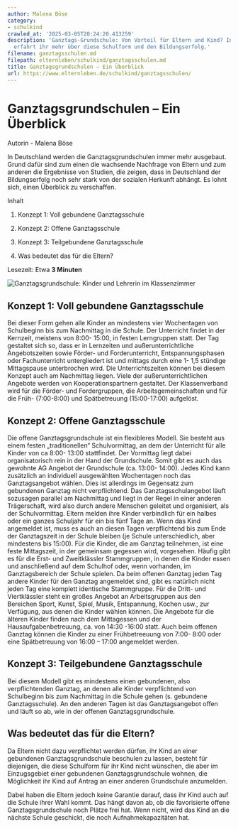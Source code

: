 ```yaml
---
author: Malena Böse
category:
- schulkind
crawled_at: '2025-03-05T20:24:20.413259'
description: 'Ganztags-Grundschule: Von Vorteil für Eltern und Kind? In unserem Überblick
  erfahrt ihr mehr über diese Schulform und den Bildungserfolg.'
filename: ganztagsschulen.md
filepath: elternleben/schulkind/ganztagsschulen.md
title: Ganztagsgrundschulen – Ein Überblick
url: https://www.elternleben.de/schulkind/ganztagsschulen/
---
```


#  Ganztagsgrundschulen – Ein Überblick

Autorin - Malena Böse

In Deutschland werden die Ganztagsgrundschulen immer mehr ausgebaut. Grund
dafür sind zum einen die wachsende Nachfrage von Eltern und zum anderen die
Ergebnisse von Studien, die zeigen, dass in Deutschland der Bildungserfolg
noch sehr stark von der sozialen Herkunft abhängt. Es lohnt sich, einen
Überblick zu verschaffen.

Inhalt

1. Konzept 1: Voll gebundene Ganztagsschule

2. Konzept 2: Offene Ganztagsschule

3. Konzept 3: Teilgebundene Ganztagsschule

4. Was bedeutet das für die Eltern?

Lesezeit: Etwa **3 Minuten**

![Ganztagsgrundschule: Kinder und Lehrerin im
Klassenzimmer](/fileadmin/_processed_/0/6/csm_Artikel_Ganztagsgrundschule_Ein_U__berblick_d2a8b01f1c.jpg)

##  Konzept 1: Voll gebundene Ganztagsschule

Bei dieser Form gehen alle Kinder an mindestens vier Wochentagen von
Schulbeginn bis zum Nachmittag in die Schule. Der Unterricht findet in der
Kernzeit, meistens von 8:00- 15:00, in festen Lerngruppen statt. Der Tag
gestaltet sich so, dass er in Lernzeiten und außerunterrichtliche
Angebotszeiten sowie Förder- und Forderunterricht, Entspannungsphasen oder
Fachunterricht untergliedert ist und mittags durch eine 1- 1,5 stündige
Mittagspause unterbrochen wird. Die Unterrichtszeiten können bei diesem
Konzept auch am Nachmittag liegen. Viele der außerunterrichtlichen Angebote
werden von Kooperationspartnern gestaltet. Der Klassenverband wird für die
Förder- und Fordergruppen, die Arbeitsgemeinschaften und für die Früh-
(7:00-8:00) und Spätbetreuung (15:00-17:00) aufgelöst.

##  Konzept 2: Offene Ganztagsschule

Die offene Ganztagsgrundschule ist ein flexibleres Modell. Sie besteht aus
einem festen „traditionellen“ Schulvormittag, an dem der Unterricht für alle
Kinder von ca 8:00- 13:00 stattfindet. Der Vormittag liegt dabei
organisatorisch rein in der Hand der Grundschule. Somit gibt es auch das
gewohnte AG Angebot der Grundschule (ca. 13:00- 14:00). Jedes Kind kann
zusätzlich an individuell ausgewählten Wochentagen noch das Ganztagsangebot
wählen. Dies ist allerdings im Gegensatz zum gebundenen Ganztag nicht
verpflichtend. Das Ganztagsschulangebot läuft sozusagen parallel am Nachmittag
und liegt in der Regel in einer anderen Trägerschaft, wird also durch andere
Menschen geleitet und organisiert, als der Schulvormittag. Eltern melden ihre
Kinder verbindlich für ein halbes oder ein ganzes Schuljahr für ein bis fünf
Tage an. Wenn das Kind angemeldet ist, muss es auch an diesen Tagen
verpflichtend bis zum Ende der Ganztagszeit in der Schule bleiben (je Schule
unterschiedlich, aber mindestens bis 15:00). Für die Kinder, die am Ganztag
teilnehmen, ist eine feste Mittagszeit, in der gemeinsam gegessen wird,
vorgesehen. Häufig gibt es für die Erst- und Zweitklässler Stammgruppen, in
denen die Kinder essen und anschließend auf dem Schulhof oder, wenn vorhanden,
im Ganztagsbereich der Schule spielen. Da beim offenen Ganztag jeden Tag
andere Kinder für den Ganztag angemeldet sind, gibt es natürlich nicht jeden
Tag eine komplett identische Stammgruppe. Für die Dritt- und Viertklässler
steht ein großes Angebot an Arbeitsgruppen aus den Bereichen Sport, Kunst,
Spiel, Musik, Entspannung, Kochen usw., zur Verfügung, aus denen die Kinder
wählen können. Die Angebote für die älteren Kinder finden nach dem Mittagessen
und der Hausaufgabenbetreuung, ca. von 14:30 -16:00 statt. Auch beim offenen
Ganztag können die Kinder zu einer Frühbetreeuung von 7:00- 8:00 oder eine
Spätbetreuung von 16:00 – 17:00 angemeldet werden.

##  Konzept 3: Teilgebundene Ganztagsschule

Bei diesem Modell gibt es mindestens einen gebundenen, also verpflichtenden
Ganztag, an denen alle Kinder verpflichtend von Schulbeginn bis zum Nachmittag
in die Schule gehen (s. gebundene Ganztagsschule). An den anderen Tagen ist
das Ganztagsangebot offen und läuft so ab, wie in der offenen
Ganztagsgrundschule.

##  Was bedeutet das für die Eltern?

Da Eltern nicht dazu verpflichtet werden dürfen, ihr Kind an einer gebundenen
Ganztagsgrundschule beschulen zu lassen, besteht für diejenigen, die diese
Schulform für ihr Kind nicht wünschen, die aber im Einzugsgebiet einer
gebundenen Ganztagsgrundschule wohnen, die Möglichkeit ihr Kind auf Antrag an
einer anderen Grundschule anzumelden.  
  
Dabei haben die Eltern jedoch keine Garantie darauf, dass ihr Kind auch auf
die Schule ihrer Wahl kommt. Das hängt davon ab, ob die favorisierte offene
Ganztagsgrundschule noch Plätze frei hat. Wenn nicht, wird das Kind an die
nächste Schule geschickt, die noch Aufnahmekapazitäten hat.

